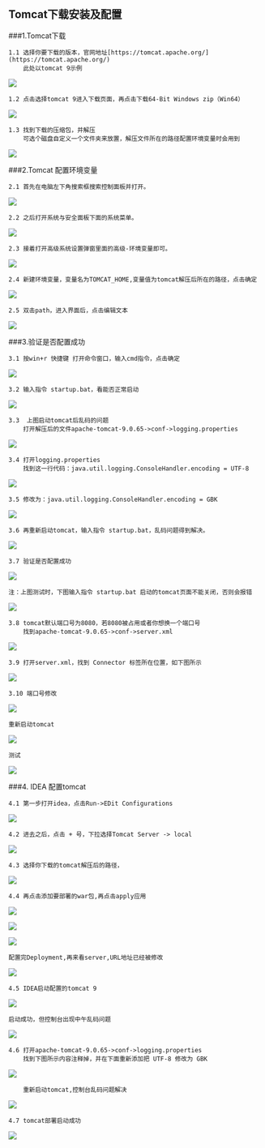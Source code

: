 ## Tomcat下载安装及配置

###1.Tomcat下载

    1.1 选择你要下载的版本，官网地址[https://tomcat.apache.org/](https://tomcat.apache.org/)
        此处以tomcat 9示例

![](tomcat_img/img.png)

    1.2 点击选择tomcat 9进入下载页面，再点击下载64-Bit Windows zip（Win64）

![](tomcat_img/img_1.png)

    1.3 找到下载的压缩包，并解压
        可选个磁盘自定义一个文件夹来放置，解压文件所在的路径配置环境变量时会用到

![](tomcat_img/img_2.png)
    
###2.Tomcat 配置环境变量

    2.1 首先在电脑左下角搜索框搜索控制面板并打开。

![](jdk_image/jdk_8.png)

    2.2 之后打开系统与安全面板下面的系统菜单。

![](jdk_image/jdk_9.png)

    2.3 接着打开高级系统设置弹窗里面的高级-环境变量即可。

![](jdk_image/jdk_10.png)

    2.4 新建环境变量，变量名为TOMCAT_HOME,变量值为tomcat解压后所在的路径，点击确定

![](tomcat_img/img_4.png)

    2.5 双击path，进入界面后，点击编辑文本

![](tomcat_img/img_5.png)

###3.验证是否配置成功

    3.1 按win+r 快捷键 打开命令窗口，输入cmd指令，点击确定

![](jdk_image/img.png)

    3.2 输入指令 startup.bat，看能否正常启动

![](tomcat_img/img_6.png)

    3.3  上图启动tomcat后乱码的问题
        打开解压后的文件apache-tomcat-9.0.65->conf->logging.properties

![](tomcat_img/img_7.png)

    3.4 打开logging.properties
        找到这一行代码：java.util.logging.ConsoleHandler.encoding = UTF-8

![](tomcat_img/img_8.png)

    3.5 修改为：java.util.logging.ConsoleHandler.encoding = GBK

![](tomcat_img/img_9.png)

    3.6 再重新启动tomcat，输入指令 startup.bat，乱码问题得到解决。

![](tomcat_img/img_10.png)

    3.7 验证是否配置成功 

![](tomcat_img/img_11.png)

    注：上图测试时，下图输入指令 startup.bat 启动的tomcat页面不能关闭，否则会报错

![](tomcat_img/img_12.png)

    3.8 tomcat默认端口号为8080，若8080被占用或者你想换一个端口号
        找到apache-tomcat-9.0.65->conf->server.xml

![](tomcat_img/img_13.png)

    3.9 打开server.xml，找到 Connector 标签所在位置，如下图所示

![](tomcat_img/img_14.png)

    3.10 端口号修改

![](tomcat_img/img_15.png)

    重新启动tomcat

![](tomcat_img/img_16.png)

    测试

![](tomcat_img/img_17.png)

###4. IDEA 配置tomcat


    4.1 第一步打开idea，点击Run->EDit Configurations

![](tomcat_img/img_3.png)

    4.2 进去之后，点击 + 号，下拉选择Tomcat Server -> local

![](tomcat_img/img_18.png)

    4.3 选择你下载的tomcat解压后的路径，

![](tomcat_img/img_19.png)

    4.4 再点击添加要部署的war包,再点击apply应用

![](tomcat_img/img_22.png)

![](tomcat_img/img_20.png)

![](tomcat_img/img_23.png)

    配置完Deployment,再来看server,URL地址已经被修改

![](tomcat_img/img_24.png)

    4.5 IDEA启动配置的tomcat 9

![](tomcat_img/img_21.png)

    启动成功，但控制台出现中午乱码问题

![](tomcat_img/img_25.png)

    4.6 打开apache-tomcat-9.0.65->conf->logging.properties
        找到下图所示内容注释掉，并在下面重新添加把 UTF-8 修改为 GBK

![](tomcat_img/img_26.png)

        重新启动tomcat,控制台乱码问题解决    

![](tomcat_img/img_27.png)

    4.7 tomcat部署启动成功

![](tomcat_img/img_28.png)

